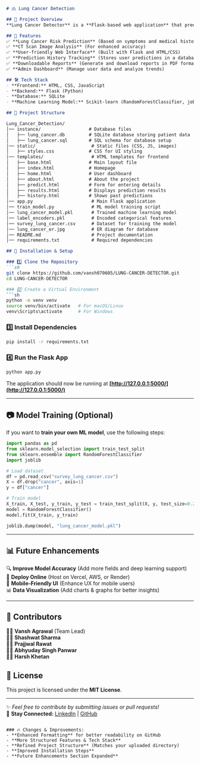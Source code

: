 ```markdown
# 🫁 Lung Cancer Detection  

## 📌 Project Overview  
**Lung Cancer Detector** is a **Flask-based web application** that predicts lung cancer risk based on user input (age, smoking history, symptoms) and **CT scan image analysis** for enhanced accuracy. The system provides a **user-friendly interface**, maintains prediction history, and allows users to download reports.  

## 🚀 Features  
✅ **Lung Cancer Risk Prediction** (Based on symptoms and medical history)  
✅ **CT Scan Image Analysis** (For enhanced accuracy)  
✅ **User-friendly Web Interface** (Built with Flask and HTML/CSS)  
✅ **Prediction History Tracking** (Stores user predictions in a database)  
✅ **Downloadable Reports** (Generate and download reports in PDF format)  
✅ **Admin Dashboard** (Manage user data and analyze trends)  

## 🛠️ Tech Stack  
- **Frontend:** HTML, CSS, JavaScript  
- **Backend:** Flask (Python)  
- **Database:** SQLite  
- **Machine Learning Model:** Scikit-learn (RandomForestClassifier, joblib for model loading)  

## 📂 Project Structure

Lung_Cancer_Detection/
│── instance/                  # Database files
│   ├── lung_cancer.db         # SQLite database storing patient data
│   ├── lung_cancer.sql        # SQL schema for database setup
│── static/                     # Static files (CSS, JS, images)
│   ├── styles.css             # CSS for UI styling
│── templates/                  # HTML templates for frontend
│   ├── base.html              # Main layout file
│   ├── index.html             # Homepage
│   ├── home.html              # User dashboard
│   ├── about.html             # About the project
│   ├── predict.html           # Form for entering details
│   ├── results.html           # Displays prediction results
│   ├── history.html           # Shows past predictions
│── app.py                      # Main Flask application
│── train_model.py              # ML model training script
│── lung_cancer_model.pkl       # Trained machine learning model
│── label_encoders.pkl          # Encoded categorical features
│── survey_lung_cancer.csv      # Dataset for training the model
│── lung_cancer_er.jpg          # ER diagram for database
│── README.md                   # Project documentation
│── requirements.txt            # Required dependencies

## 🔧 Installation & Setup  

### 1️⃣ Clone the Repository  
```sh
git clone https://github.com/vansh070605/LUNG-CANCER-DETECTOR.git
cd LUNG-CANCER-DETECTOR

### 2️⃣ Create a Virtual Environment  
```sh
python -m venv venv
source venv/bin/activate   # For macOS/Linux
venv\Scripts\activate      # For Windows
```

### 3️⃣ Install Dependencies  
```sh
pip install -r requirements.txt
```

### 4️⃣ Run the Flask App  
```sh
python app.py
```
The application should now be running at **[http://127.0.0.1:5000/](http://127.0.0.1:5000/)**  

---

## 📷 Model Training (Optional)  
If you want to **train your own ML model**, use the following steps:  

```python
import pandas as pd
from sklearn.model_selection import train_test_split
from sklearn.ensemble import RandomForestClassifier
import joblib

# Load dataset
df = pd.read_csv("survey_lung_cancer.csv")
X = df.drop("cancer", axis=1)
y = df["cancer"]

# Train model
X_train, X_test, y_train, y_test = train_test_split(X, y, test_size=0.2, random_state=42)
model = RandomForestClassifier()
model.fit(X_train, y_train)

joblib.dump(model, "lung_cancer_model.pkl")
```

---

## 📊 Future Enhancements  
🔍 **Improve Model Accuracy** (Add more fields and deep learning support)  
📡 **Deploy Online** (Host on Vercel, AWS, or Render)  
📱 **Mobile-Friendly UI** (Enhance UX for mobile users)  
📊 **Data Visualization** (Add charts & graphs for better insights)  

---

## 📝 Contributors  
👨‍💻 **Vansh Agrawal** (Team Lead)  
👨‍💻 **Shashwat Sharma**  
👨‍💻 **Prajjwal Rawat**  
👨‍💻 **Abhyuday Singh Panwar**  
👨‍💻 **Harsh Khetan**  

## 📜 License  
This project is licensed under the **MIT License**.  

---

✨ *Feel free to contribute by submitting issues or pull requests!*  
🔗 **Stay Connected:** [LinkedIn](https://linkedin.com/in/your-profile) | [GitHub](https://github.com/vansh070605)  
```

### 🔥 Changes & Improvements:  
- **Enhanced Formatting** for better readability on GitHub  
- **More Structured Features & Tech Stack**  
- **Refined Project Structure** (Matches your uploaded directory)  
- **Improved Installation Steps**  
- **Future Enhancements Section Expanded**
